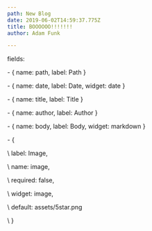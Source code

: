 ```yaml
---
path: New Blog
date: 2019-06-02T14:59:37.775Z
title: BOOOOOO!!!!!!!
author: Adam Funk

---
```

 fields:

\- { name: path, label: Path }

\- { name: date, label: Date, widget: date }

\- { name: title, label: Title }

\- { name: author, label: Author }

\- { name: body, label: Body, widget: markdown }

\- {

\    label: Image,

\    name: image,

\    required: false,

\    widget: image,

\    default: assets/5star.png

\    }
